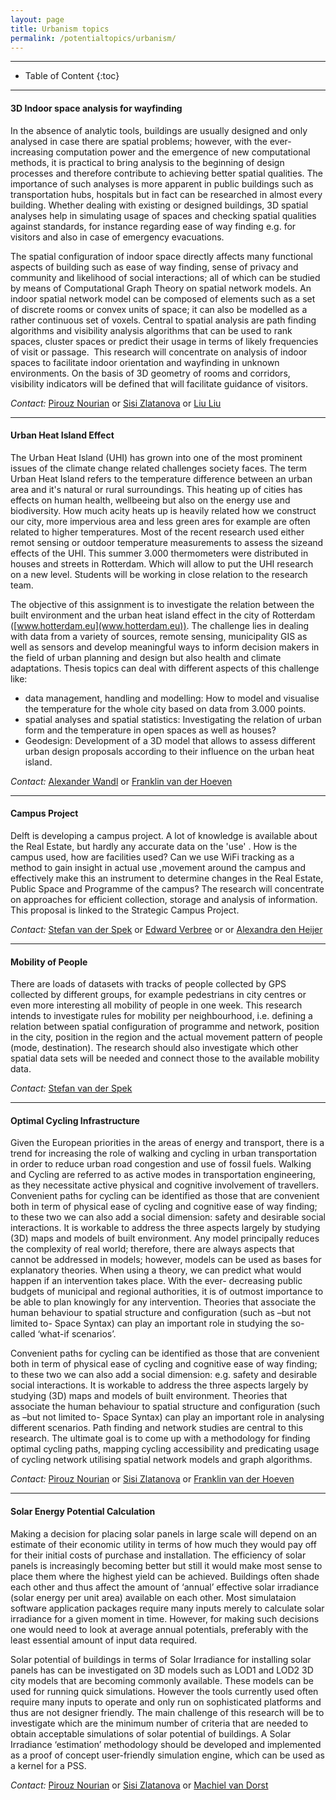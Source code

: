 ```yaml
---
layout: page
title: Urbanism topics 
permalink: /potentialtopics/urbanism/
---
```



- - -

* Table of Content
{:toc}

- - -

#### 3D Indoor space analysis for wayfinding  

In the absence of analytic tools, buildings are usually designed and only analysed in case there are spatial problems; however, with the ever-increasing computation power and the emergence of new computational methods, it is practical to bring analysis to the beginning of design processes and therefore contribute to achieving better spatial qualities. The importance of such analyses is more apparent in public buildings such as transportation hubs, hospitals but in fact can be researched in almost every building. Whether dealing with existing or designed buildings, 3D spatial analyses help in simulating usage of spaces and checking spatial qualities against standards, for instance regarding ease of way finding e.g. for visitors and also in case of emergency evacuations. 

The spatial configuration of indoor space directly affects many functional aspects of building such as ease of way finding, sense of privacy and community and likelihood of social interactions; all of which can be studied by means of Computational Graph Theory on spatial network models. An indoor spatial network model can be composed of elements such as a set of discrete rooms or convex units of space; it can also be modelled as a rather continuous set of voxels. Central to spatial analysis are path finding algorithms and visibility analysis algorithms that can be used to rank spaces, cluster spaces or predict their usage in terms of likely frequencies of visit or passage.  This research will concentrate on analysis of indoor spaces to facilitate indoor orientation and wayfinding in unknown environments. On the basis of 3D geometry of rooms and corridors, visibility indicators will be defined that will facilitate guidance of visitors. 

*Contact:* [Pirouz Nourian](mailto:P.Nourian@tudelft.nl) or [Sisi Zlatanova](mailto:s.zlatanova@tudelft.nl) or [Liu Liu](mailto:l.liu-1@tudelft.nl@tudelft.nl)

- - - 

#### Urban Heat Island Effect

The Urban Heat Island (UHI) has grown into one of the most prominent issues of the climate change related challenges society faces. The term Urban Heat Island refers to the temperature difference between an urban area and it's natural or rural surroundings. This heating up of cities has effects on human health, wellbeeing but also on the energy use and biodiversity. How much acity heats up is heavily related how we construct our city, more impervious area and less green ares for example are often related to higher temperatures. Most of the recent research used either remot sensing or outdoor temperature measurements to assess the sizeand effects of the UHI. This summer 3.000 thermometers were distributed in houses and streets in Rotterdam. Which will allow to put the UHI research on a new level. Students will be working in close relation to the research team.


The objective of this assignment is to investigate the relation between the built environment and the urban heat island effect in the city of Rotterdam ([www.hotterdam.eu](www.hotterdam.eu)). The challenge lies in dealing with data from a variety of sources, remote sensing, municipality GIS as well as sensors and develop meaningful ways to inform decision makers in the field of urban planning and design but also health and climate adaptations.
Thesis topics can deal with different aspects of this challenge like:

  - data management, handling and modelling: How to model and visualise the temperature for the whole city based on data from 3.000 points.
  - spatial analyses and spatial statistics: Investigating the relation of urban form and the temperature in open spaces as well as houses?
  - Geodesign: Development of a 3D model that allows to assess different urban design proposals according to their influence on the urban heat island.

*Contact:* [Alexander Wandl](mailto:a.wandl@tudelft.nl) or [Franklin van der Hoeven](mailto:F.D.vanderHoeven@tudelft.nl)

- - - 

#### Campus Project

Delft is developing a campus project. A lot of knowledge is available about the Real Estate, but hardly any accurate data on the 'use' . How is the campus used, how are facilities used? Can we use WiFi tracking as a method to gain insight in actual use ,movement around the campus and effectively make this an instrument to determine changes in the Real Estate, Public Space and Programme of the campus? The research will concentrate on approaches for efficient collection, storage and analysis of
information. This proposal is linked to the Strategic Campus Project.


*Contact:* [Stefan van der Spek](mailto:S.C.vanderSpek@tudelft.nl) or [Edward Verbree](mailto:E.Verbree@tudelft.nl) or or [Alexandra den Heijer](mailto:A.C.denHeijer@tudelft.nl)

- - -

#### Mobility of People

There are loads of datasets with tracks of people collected by GPS collected by different groups, for example pedestrians in city centres or even more interesting all mobility of people in one week. This research intends to investigate rules for mobility per neighbourhood, i.e. defining a relation between spatial configuration of programme and network, position in the city, position in the region and the actual movement pattern of people (mode, destination). The research should also investigate which other spatial data sets will be needed and connect those to the available mobility data.

*Contact:* [Stefan van der Spek](mailto:S.C.vanderSpek@tudelft.nl) 

- - - 

#### Optimal Cycling Infrastructure

Given the European priorities in the areas of energy and transport, there is a trend for increasing the role
of walking and cycling in urban transportation in order to reduce urban road congestion and use of fossil
fuels. Walking and Cycling are referred to as active modes in transportation engineering, as they necessitate active physical and cognitive involvement of travellers. Convenient paths for cycling can be
identified as those that are convenient both in term of physical ease of cycling and cognitive ease of way finding; to these two we can also add a social dimension: safety and desirable social interactions. It is
workable to address the three aspects largely by studying (3D) maps and models of built environment. Any model principally reduces the complexity of real world; therefore, there are always aspects that
cannot be addressed in models; however, models can be used as bases for explanatory theories. When
using a theory, we can predict what would happen if an intervention takes place. With the ever- decreasing public budgets of municipal and regional authorities, it is of outmost importance to be able to
plan knowingly for any intervention. Theories that associate the human behaviour to spatial structure and configuration (such as –but not limited to- Space Syntax) can play an important role in studying the so-
called ‘what-if scenarios’.

Convenient paths for cycling can be identified as those that are convenient both in term of physical ease
of cycling and cognitive ease of way finding; to these two we can also add a social dimension: e.g. safety
and desirable social interactions. It is workable to address the three aspects largely by studying (3D)
maps and models of built environment. Theories that associate the human behaviour to spatial structure
and configuration (such as –but not limited to- Space Syntax) can play an important role in analysing
different scenarios.
Path finding and network studies are central to this research. The ultimate goal is to come up with a
methodology for finding optimal cycling paths, mapping cycling accessibility and predicating usage of
cycling network utilising spatial network models and graph algorithms.

*Contact:* [Pirouz Nourian](mailto:P.Nourian@tudelft.nl) or [Sisi Zlatanova](mailto:s.zlatanova@tudelft.nl) or [Franklin van der Hoeven](mailto:F.D.vanderHoeven@tudelft.nl)

- - - 

#### Solar Energy Potential Calculation  

Making a decision for placing solar panels in large scale will depend on an estimate of their economic utility in terms of how much they would pay off for their initial costs of purchase and installation. The efficiency of solar panels is increasingly becoming better but still it would make most sense to place them where the highest yield can be achieved. Buildings often shade each other and thus affect the amount of ‘annual’ effective solar irradiance (solar energy per unit area) available on each other. Most simulataion software application packages require many inputs merely to calculate solar irradiance for a given moment in time. However, for making such decisions one would need to look at average annual potentials, preferably with the least essential amount of input data required. 


Solar potential of buildings in terms of Solar Irradiance for installing solar panels has can be investigated on 3D models such as LOD1 and LOD2 3D city models that are becoming commonly available. These models can be used for running quick simulations. However the tools currently used often require many inputs to operate and only run on sophisticated platforms and thus are not designer friendly. The main challenge of this research will be to investigate which are the minimum number of criteria that are needed to obtain acceptable simulations of solar potential of buildings. A Solar Irradiance ‘estimation’ methodology should be developed and implemented as a proof of concept user-friendly simulation engine, which can be used as a kernel for a PSS.  

*Contact:* [Pirouz Nourian](mailto:P.Nourian@tudelft.nl) or [Sisi Zlatanova](mailto:s.zlatanova@tudelft.nl) or [Machiel van Dorst](mailto:M.J.vanDorst@tudelft.nl@tudelft.nl)